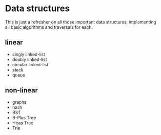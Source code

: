 # Data structures 

This is just a refresher on all those important data structures, implementing all basic algorithms and traversals for each.  

## linear
* singly linked-list
* doubly linked-list
* circular linked-list
* stack
* queue

## non-linear
* graphs
* hash
* BST
* B-Plus Tree
* Heap Tree
* Trie

